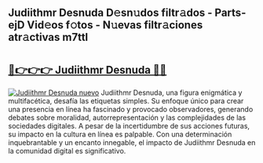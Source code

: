## Judiithmr Desnuda D𝚎sn𝚞dos filtr𝚊dos - Parts-ejD Vid𝚎os f𝚘tos - N𝚞evas filtr𝚊ciones atr𝚊ctivas m7ttl

# <h2><a href="http://mb7d6rb.tromn.icu/?c=Judiithmr+Desnuda">🔗👉👉👉 Judiithmr Desnuda 🔗🔗</a></h2>

[![Judiithmr Desnuda nuevo](https://i.imgur.com/pEAQMta.gif)](http://mb7d6rb.tromn.icu/?c=Judiithmr+Desnuda)
Judiithmr Desnuda, una figura enigmática y multifacética, desafía las etiquetas simples. Su enfoque único para crear una presencia en línea ha fascinado y provocado observadores, generando debates sobre moralidad, autorrepresentación y las complejidades de las sociedades digitales. A pesar de la incertidumbre de sus acciones futuras, su impacto en la cultura en línea es palpable. Con una determinación inquebrantable y un encanto innegable, el impacto de Judiithmr Desnuda en la comunidad digital es significativo.

